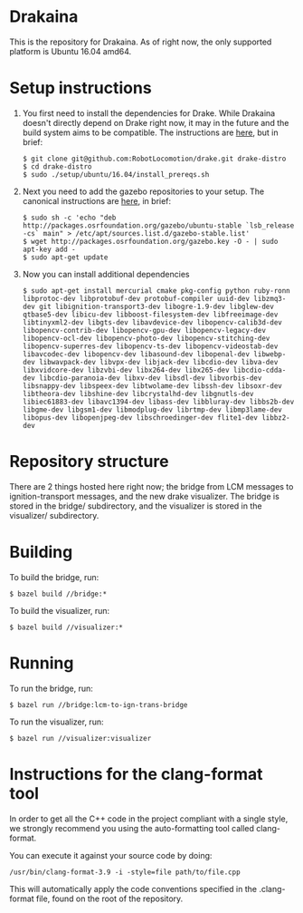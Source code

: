 # Drakaina

This is the repository for Drakaina.  As of right now, the only supported platform is Ubuntu 16.04 amd64.

# Setup instructions

1.  You first need to install the dependencies for Drake.  While Drakaina doesn't directly depend on Drake right now, it may in the future and the build system aims to be compatible.  The instructions are [here](http://drake.mit.edu/from_source.html), but in brief:

    ```
    $ git clone git@github.com:RobotLocomotion/drake.git drake-distro
    $ cd drake-distro
    $ sudo ./setup/ubuntu/16.04/install_prereqs.sh
    ```

1. Next you need to add the gazebo repositories to your setup.  The canonical instructions are [here](https://ignition-transport.readthedocs.io/en/latest/installation/installation.html#ubuntu-linux), in brief:

    ```
    $ sudo sh -c 'echo "deb http://packages.osrfoundation.org/gazebo/ubuntu-stable `lsb_release -cs` main" > /etc/apt/sources.list.d/gazebo-stable.list'
    $ wget http://packages.osrfoundation.org/gazebo.key -O - | sudo apt-key add -
    $ sudo apt-get update
    ```

1. Now you can install additional dependencies

    ```
    $ sudo apt-get install mercurial cmake pkg-config python ruby-ronn libprotoc-dev libprotobuf-dev protobuf-compiler uuid-dev libzmq3-dev git libignition-transport3-dev libogre-1.9-dev libglew-dev qtbase5-dev libicu-dev libboost-filesystem-dev libfreeimage-dev libtinyxml2-dev libgts-dev libavdevice-dev libopencv-calib3d-dev libopencv-contrib-dev libopencv-gpu-dev libopencv-legacy-dev libopencv-ocl-dev libopencv-photo-dev libopencv-stitching-dev libopencv-superres-dev libopencv-ts-dev libopencv-videostab-dev libavcodec-dev libopencv-dev libasound-dev libopenal-dev libwebp-dev libwavpack-dev libvpx-dev libjack-dev libcdio-dev libva-dev libxvidcore-dev libzvbi-dev libx264-dev libx265-dev libcdio-cdda-dev libcdio-paranoia-dev libxv-dev libsdl-dev libvorbis-dev libsnappy-dev libspeex-dev libtwolame-dev libssh-dev libsoxr-dev libtheora-dev libshine-dev libcrystalhd-dev libgnutls-dev libiec61883-dev libavc1394-dev libass-dev libbluray-dev libbs2b-dev libgme-dev libgsm1-dev libmodplug-dev librtmp-dev libmp3lame-dev libopus-dev libopenjpeg-dev libschroedinger-dev flite1-dev libbz2-dev
    ```

# Repository structure
There are 2 things hosted here right now; the bridge from LCM messages to ignition-transport messages, and the new drake visualizer.  The bridge is stored in the bridge/ subdirectory, and the visualizer
is stored in the visualizer/ subdirectory.

# Building
To build the bridge, run:

```
$ bazel build //bridge:*
```

To build the visualizer, run:

```
$ bazel build //visualizer:*
```

# Running
To run the bridge, run:

```
$ bazel run //bridge:lcm-to-ign-trans-bridge
```

To run the visualizer, run:

```
$ bazel run //visualizer:visualizer
```

# Instructions for the clang-format tool
In order to get all the C++ code in the project compliant with a single style, we strongly recommend you using the auto-formatting tool called clang-format.

You can execute it against your source code by doing:
```
/usr/bin/clang-format-3.9 -i -style=file path/to/file.cpp
```
This will automatically apply the code conventions specified in the .clang-format file, found on the root of the repository.